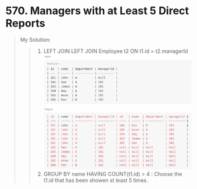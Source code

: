 # 570. Managers with at Least 5 Direct Reports
> My Solution:
>> 1. LEFT JOIN LEFT JOIN Employee t2 ON t1.id = t2.managerId  
>> ![image](https://github.com/r3dia1/SQL-50-challenge/blob/main/570.%20Managers%20with%20at%20Least%205%20Direct%20Reports/left%20join.jpg)  
>> 2. GROUP BY name HAVING COUNT(t1.id) > 4 : Choose the t1.id that has been showen st least 5 times.

